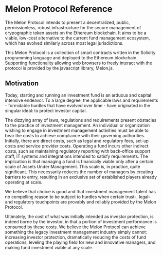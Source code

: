 # Melon Protocol Reference

The Melon Protocol intends to present a decentralized, public, permissionless, robust infrastructure for the secure management of crypographic token assets on the Ethereum blockchain. It aims to be a viable, low-cost alternative to the current fund management ecosystem, which has evolved similarly across most legal jurisdictions.

This Melon Protocol is a collection of smart contracts written in the Solidity programming language and deployed to the Ethereum blockchain. Supporting functionality allowing web browsers to freely interact with the protocol is provided by the javascript library, Melon.js.

## Motivation
Today, starting and running an investment fund is an arduous and capital intensive endeavor. To a large degree, the applicable laws and requirements - formidable hurdles that have evolved over time - have originated in the singular ideal: to protect investor capital.

The dizzying array of laws, regulations and requirements present obstacles to the practice of investment management. An individual or organization wishing to engage in investment management activities must be able to bear the costs to achieve compliance with their governing authorities. Initially,  there are direct costs, such as legal and regulatory fees, set-up costs and service provider costs. Operating a fund incurs other indirect costs, such as maintaining regulatory reporting with back-office support staff, IT systems and integrations intended to satisfy requirements. The implication is that managing a fund is financially viable only after a certain scale of Assets Under Management. This scale is, in practice, quite significant. This necessarily reduces the number of managers by creating barriers to entry, resulting in an exclusive set of established players already operating at scale.

We believe that choice is good and that investment management talent has no compelling reason to be subject to hurdles when certain trust-, legal- and regulatory touchpoints are provably and reliably provided by the Melon Protocol.

Ultimately, the cost of what was initially intended as investor protection, is indeed borne by the investor, in that a portion of investment performance is consumed by these costs.  We believe the Melon Protocol can achieve something the legacy investment management industry simply cannot: increasing investor protection, dramatically reducing the costs of fund operations, leveling the playing field for new and innovative managers, and making fund investment viable at any scale.
